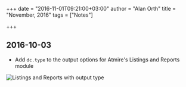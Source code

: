 +++
date = "2016-11-01T09:21:00+03:00"
author = "Alan Orth"
title = "November, 2016"
tags = ["Notes"]

+++
## 2016-10-03

- Add `dc.type` to the output options for Atmire's Listings and Reports module

![Listings and Reports with output type](2016/11/listings-and-reports.png)

